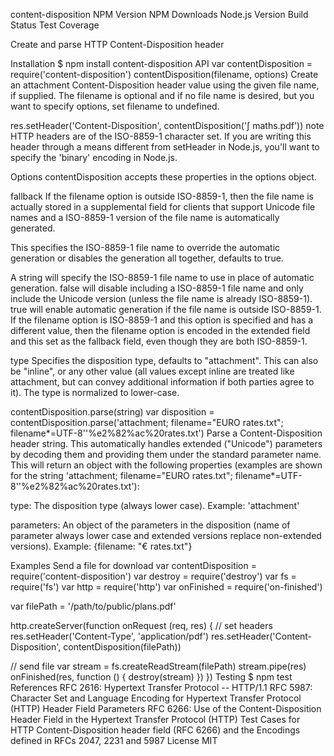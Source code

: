content-disposition
NPM Version NPM Downloads Node.js Version Build Status Test Coverage

Create and parse HTTP Content-Disposition header

Installation
$ npm install content-disposition
API
var contentDisposition = require('content-disposition')
contentDisposition(filename, options)
Create an attachment Content-Disposition header value using the given file name, if supplied. The filename is optional and if no file name is desired, but you want to specify options, set filename to undefined.

res.setHeader('Content-Disposition', contentDisposition('∫ maths.pdf'))
note HTTP headers are of the ISO-8859-1 character set. If you are writing this header through a means different from setHeader in Node.js, you'll want to specify the 'binary' encoding in Node.js.

Options
contentDisposition accepts these properties in the options object.

fallback
If the filename option is outside ISO-8859-1, then the file name is actually stored in a supplemental field for clients that support Unicode file names and a ISO-8859-1 version of the file name is automatically generated.

This specifies the ISO-8859-1 file name to override the automatic generation or disables the generation all together, defaults to true.

A string will specify the ISO-8859-1 file name to use in place of automatic generation.
false will disable including a ISO-8859-1 file name and only include the Unicode version (unless the file name is already ISO-8859-1).
true will enable automatic generation if the file name is outside ISO-8859-1.
If the filename option is ISO-8859-1 and this option is specified and has a different value, then the filename option is encoded in the extended field and this set as the fallback field, even though they are both ISO-8859-1.

type
Specifies the disposition type, defaults to "attachment". This can also be "inline", or any other value (all values except inline are treated like attachment, but can convey additional information if both parties agree to it). The type is normalized to lower-case.

contentDisposition.parse(string)
var disposition = contentDisposition.parse('attachment; filename="EURO rates.txt"; filename*=UTF-8\'\'%e2%82%ac%20rates.txt')
Parse a Content-Disposition header string. This automatically handles extended ("Unicode") parameters by decoding them and providing them under the standard parameter name. This will return an object with the following properties (examples are shown for the string 'attachment; filename="EURO rates.txt"; filename*=UTF-8\'\'%e2%82%ac%20rates.txt'):

type: The disposition type (always lower case). Example: 'attachment'

parameters: An object of the parameters in the disposition (name of parameter always lower case and extended versions replace non-extended versions). Example: {filename: "€ rates.txt"}

Examples
Send a file for download
var contentDisposition = require('content-disposition')
var destroy = require('destroy')
var fs = require('fs')
var http = require('http')
var onFinished = require('on-finished')

var filePath = '/path/to/public/plans.pdf'

http.createServer(function onRequest (req, res) {
  // set headers
  res.setHeader('Content-Type', 'application/pdf')
  res.setHeader('Content-Disposition', contentDisposition(filePath))

  // send file
  var stream = fs.createReadStream(filePath)
  stream.pipe(res)
  onFinished(res, function () {
    destroy(stream)
  })
})
Testing
$ npm test
References
RFC 2616: Hypertext Transfer Protocol -- HTTP/1.1
RFC 5987: Character Set and Language Encoding for Hypertext Transfer Protocol (HTTP) Header Field Parameters
RFC 6266: Use of the Content-Disposition Header Field in the Hypertext Transfer Protocol (HTTP)
Test Cases for HTTP Content-Disposition header field (RFC 6266) and the Encodings defined in RFCs 2047, 2231 and 5987
License
MIT